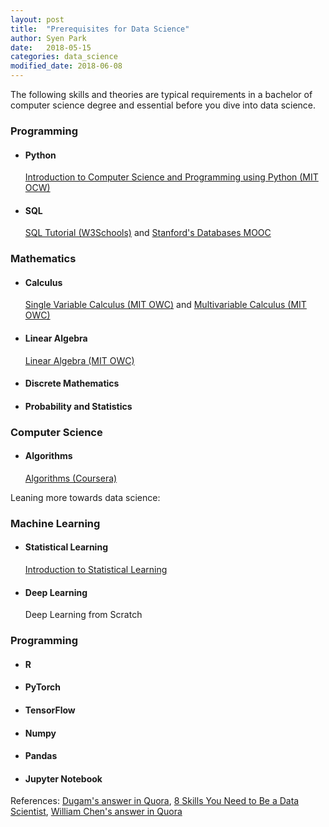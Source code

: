 ```yaml
---
layout: post
title:  "Prerequisites for Data Science"
author: Syen Park
date:   2018-05-15
categories: data_science
modified_date: 2018-06-08
---
```


The following skills and theories are typical requirements in a bachelor of computer science degree and essential before you dive into data science.

### Programming
- #### Python
    [Introduction to Computer Science and Programming using Python (MIT OCW)](https://www.edx.org/course/introduction-computer-science-mitx-6-00-1x-11?utm_source=OCW&utm_medium=CHP&utm_campaign=OCW)
    
- #### SQL
    [SQL Tutorial (W3Schools)](https://www.w3schools.com/sql/) and [Stanford's Databases MOOC](https://cs.stanford.edu/people/widom/DB-mooc.html)

### Mathematics
- #### Calculus
    [Single Variable Calculus (MIT OWC)](https://ocw.mit.edu/courses/mathematics/18-01sc-single-variable-calculus-fall-2010/) and [Multivariable Calculus (MIT OWC)](https://ocw.mit.edu/courses/mathematics/18-02sc-multivariable-calculus-fall-2010/)

- #### Linear Algebra
    [Linear Algebra (MIT OWC)](https://ocw.mit.edu/courses/mathematics/18-06sc-linear-algebra-fall-2011/)
- #### Discrete Mathematics
- #### Probability and Statistics

### Computer Science
- #### Algorithms
    [Algorithms (Coursera)](https://www.coursera.org/specializations/algorithms)

Leaning more towards data science:
    
### Machine Learning
- #### Statistical Learning
    [Introduction to Statistical Learning](http://www-bcf.usc.edu/~gareth/ISL/index.html)
- #### Deep Learning
    Deep Learning from Scratch

### Programming
- #### R
- #### PyTorch
- #### TensorFlow
- #### Numpy
- #### Pandas
- #### Jupyter Notebook

References:
[Dugam's answer in Quora](https://www.quora.com/What-are-the-skills-required-for-big-data-jobs-such-as-a-data-analyst-data-engineer-or-data-developer/answer/Akash-Dugam), [8 Skills You Need to Be a Data Scientist](https://blog.udacity.com/2014/11/data-science-job-skills.html), [William Chen's answer in Quora](https://www.quora.com/How-can-I-become-a-data-scientist-1/answers/4451343?share=e33a5067&srid=pQKQw)
